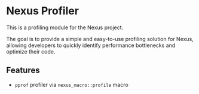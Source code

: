 # Nexus Profiler

This is a profiling module for the Nexus project.

The goal is to provide a simple and easy-to-use profiling solution for Nexus, allowing developers to quickly identify performance bottlenecks and optimize their code.

## Features

- `pprof` profiler via `nexus_macro::profile` macro


